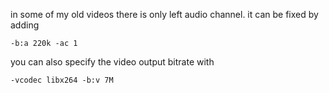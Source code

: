 in some of my old videos there is only left audio channel.
it can be fixed by adding 

```
-b:a 220k -ac 1
```

you can also specify the video output bitrate with

```
-vcodec libx264 -b:v 7M
```

